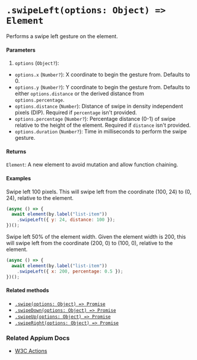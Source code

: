 # `.swipeLeft(options: Object) => Element`

Performs a swipe left gesture on the element.

#### Parameters

1. `options` (`Object?`):
  - `options.x` (`Number?`): X coordinate to begin the gesture from. Defaults to 0.
  - `options.y` (`Number?`): Y coordinate to begin the gesture from. Defaults to either `options.distance` or the derived distance from `options.percentage`.
  - `options.distance` (`Number`): Distance of swipe in density independent pixels (DIP). Required if `percentage` isn't provided.
  - `options.percentage` (`Number?`): Percentage distance (0-1) of swipe relative to the height of the element. Required if `distance` isn't provided. 
  - `options.duration` (`Number?`): Time in milliseconds to perform the swipe gesture.

#### Returns

`Element`: A new element to avoid mutation and allow function chaining.

#### Examples

Swipe left 100 pixels. This will swipe left from the coordinate (100, 24) to (0, 24), relative to the element.

```javascript
(async () => {
  await element(by.label("list-item"))
    .swipeLeft({ y: 24, distance: 100 });
})();
```

Swipe left 50% of the element width. Given the element width is 200, this will swipe left from the coordinate (200, 0) to (100, 0), relative to the element.

```javascript
(async () => {
  await element(by.label("list-item"))
    .swipeLeft({ x: 200, percentage: 0.5 });
})();
```

#### Related methods

- [`.swipe(options: Object) => Promise`](./swipe.md)
- [`.swipeDown(options: Object) => Promise`](./swipeDown.md)
- [`.swipeUp(options: Object) => Promise`](./swipeUp.md)
- [`.swipeRight(options: Object) => Promise`](./swipeRight.md)

### Related Appium Docs

- [W3C Actions](http://appium.io/docs/en/commands/interactions/actions/)